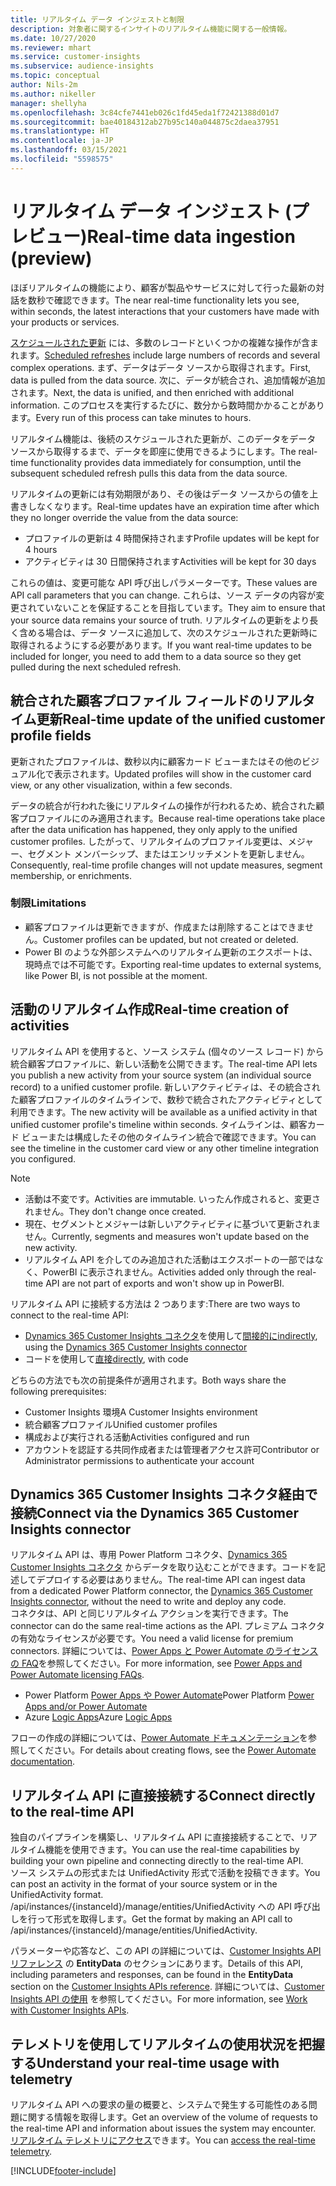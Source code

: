 ```yaml
---
title: リアルタイム データ インジェストと制限
description: 対象者に関するインサイトのリアルタイム機能に関する一般情報。
ms.date: 10/27/2020
ms.reviewer: mhart
ms.service: customer-insights
ms.subservice: audience-insights
ms.topic: conceptual
author: Nils-2m
ms.author: nikeller
manager: shellyha
ms.openlocfilehash: 3c84cfe7441eb026c1fd45eda1f72421388d01d7
ms.sourcegitcommit: bae40184312ab27b95c140a044875c2daea37951
ms.translationtype: HT
ms.contentlocale: ja-JP
ms.lasthandoff: 03/15/2021
ms.locfileid: "5598575"
---
```

# <a name="real-time-data-ingestion-preview"></a><span data-ttu-id="270b9-103">リアルタイム データ インジェスト (プレビュー)</span><span class="sxs-lookup"><span data-stu-id="270b9-103">Real-time data ingestion (preview)</span></span>

<span data-ttu-id="270b9-104">ほぼリアルタイムの機能により、顧客が製品やサービスに対して行った最新の対話を数秒で確認できます。</span><span class="sxs-lookup"><span data-stu-id="270b9-104">The near real-time functionality lets you see, within seconds, the latest interactions that your customers have made with your products or services.</span></span>

<span data-ttu-id="270b9-105">[スケジュールされた更新](system.md#schedule-tab) には、多数のレコードといくつかの複雑な操作が含まれます。</span><span class="sxs-lookup"><span data-stu-id="270b9-105">[Scheduled refreshes](system.md#schedule-tab) include large numbers of records and several complex operations.</span></span> <span data-ttu-id="270b9-106">まず、データはデータ ソースから取得されます。</span><span class="sxs-lookup"><span data-stu-id="270b9-106">First, data is pulled from the data source.</span></span> <span data-ttu-id="270b9-107">次に、データが統合され、追加情報が追加されます。</span><span class="sxs-lookup"><span data-stu-id="270b9-107">Next, the data is unified, and then enriched with additional information.</span></span> <span data-ttu-id="270b9-108">このプロセスを実行するたびに、数分から数時間かかることがあります。</span><span class="sxs-lookup"><span data-stu-id="270b9-108">Every run of this process can take minutes to hours.</span></span>

<span data-ttu-id="270b9-109">リアルタイム機能は、後続のスケジュールされた更新が、このデータをデータ ソースから取得するまで、データを即座に使用できるようにします。</span><span class="sxs-lookup"><span data-stu-id="270b9-109">The real-time functionality provides data immediately for consumption, until the subsequent scheduled refresh pulls this data from the data source.</span></span>

<span data-ttu-id="270b9-110">リアルタイムの更新には有効期限があり、その後はデータ ソースからの値を上書きしなくなります。</span><span class="sxs-lookup"><span data-stu-id="270b9-110">Real-time updates have an expiration time after which they no longer override the value from the data source:</span></span>

- <span data-ttu-id="270b9-111">プロファイルの更新は 4 時間保持されます</span><span class="sxs-lookup"><span data-stu-id="270b9-111">Profile updates will be kept for 4 hours</span></span>
- <span data-ttu-id="270b9-112">アクティビティは 30 日間保持されます</span><span class="sxs-lookup"><span data-stu-id="270b9-112">Activities will be kept for 30 days</span></span>

<span data-ttu-id="270b9-113">これらの値は、変更可能な API 呼び出しパラメーターです。</span><span class="sxs-lookup"><span data-stu-id="270b9-113">These values are API call parameters that you can change.</span></span> <span data-ttu-id="270b9-114">これらは、ソース データの内容が変更されていないことを保証することを目指しています。</span><span class="sxs-lookup"><span data-stu-id="270b9-114">They aim to ensure that your source data remains your source of truth.</span></span> <span data-ttu-id="270b9-115">リアルタイムの更新をより長く含める場合は、データ ソースに追加して、次のスケジュールされた更新時に取得されるようにする必要があります。</span><span class="sxs-lookup"><span data-stu-id="270b9-115">If you want real-time updates to be included for longer, you need to add them to a data source so they get pulled during the next scheduled refresh.</span></span>

## <a name="real-time-update-of-the-unified-customer-profile-fields"></a><span data-ttu-id="270b9-116">統合された顧客プロファイル フィールドのリアルタイム更新</span><span class="sxs-lookup"><span data-stu-id="270b9-116">Real-time update of the unified customer profile fields</span></span>

<span data-ttu-id="270b9-117">更新されたプロファイルは、数秒以内に顧客カード ビューまたはその他のビジュアル化で表示されます。</span><span class="sxs-lookup"><span data-stu-id="270b9-117">Updated profiles will show in the customer card view, or any other visualization, within a few seconds.</span></span>

<span data-ttu-id="270b9-118">データの統合が行われた後にリアルタイムの操作が行われるため、統合された顧客プロファイルにのみ適用されます。</span><span class="sxs-lookup"><span data-stu-id="270b9-118">Because real-time operations take place after the data unification has happened, they only apply to the unified customer profiles.</span></span> <span data-ttu-id="270b9-119">したがって、リアルタイムのプロファイル変更は、メジャー、セグメント メンバーシップ、またはエンリッチメントを更新しません。</span><span class="sxs-lookup"><span data-stu-id="270b9-119">Consequently, real-time profile changes will not update measures, segment membership, or enrichments.</span></span>

### <a name="limitations"></a><span data-ttu-id="270b9-120">制限</span><span class="sxs-lookup"><span data-stu-id="270b9-120">Limitations</span></span>

- <span data-ttu-id="270b9-121">顧客プロファイルは更新できますが、作成または削除することはできません。</span><span class="sxs-lookup"><span data-stu-id="270b9-121">Customer profiles can be updated, but not created or deleted.</span></span>
- <span data-ttu-id="270b9-122">Power BI のような外部システムへのリアルタイム更新のエクスポートは、現時点では不可能です。</span><span class="sxs-lookup"><span data-stu-id="270b9-122">Exporting real-time updates to external systems, like Power BI, is not possible at the moment.</span></span>

## <a name="real-time-creation-of-activities"></a><span data-ttu-id="270b9-123">活動のリアルタイム作成</span><span class="sxs-lookup"><span data-stu-id="270b9-123">Real-time creation of activities</span></span>

<span data-ttu-id="270b9-124">リアルタイム API を使用すると、ソース システム (個々のソース レコード) から統合顧客プロファイルに、新しい活動を公開できます。</span><span class="sxs-lookup"><span data-stu-id="270b9-124">The real-time API lets you publish a new activity from your source system (an individual source record) to a unified customer profile.</span></span> <span data-ttu-id="270b9-125">新しいアクティビティは、その統合された顧客プロファイルのタイムラインで、数秒で統合されたアクティビティとして利用できます。</span><span class="sxs-lookup"><span data-stu-id="270b9-125">The new activity will be available as a unified activity in that unified customer profile's timeline within seconds.</span></span> <span data-ttu-id="270b9-126">タイムラインは、顧客カード ビューまたは構成したその他のタイムライン統合で確認できます。</span><span class="sxs-lookup"><span data-stu-id="270b9-126">You can see the timeline in the customer card view or any other timeline integration you configured.</span></span>

> [!NOTE]
>
> - <span data-ttu-id="270b9-127">活動は不変です。</span><span class="sxs-lookup"><span data-stu-id="270b9-127">Activities are immutable.</span></span> <span data-ttu-id="270b9-128">いったん作成されると、変更されません。</span><span class="sxs-lookup"><span data-stu-id="270b9-128">They don't change once created.</span></span>
> - <span data-ttu-id="270b9-129">現在、セグメントとメジャーは新しいアクティビティに基づいて更新されません。</span><span class="sxs-lookup"><span data-stu-id="270b9-129">Currently, segments and measures won't update based on the new activity.</span></span>
> - <span data-ttu-id="270b9-130">リアルタイム API を介してのみ追加された活動はエクスポートの一部ではなく、PowerBI に表示されません。</span><span class="sxs-lookup"><span data-stu-id="270b9-130">Activities added only through the real-time API are not part of exports and won't show up in PowerBI.</span></span>

<span data-ttu-id="270b9-131">リアルタイム API に接続する方法は 2 つあります:</span><span class="sxs-lookup"><span data-stu-id="270b9-131">There are two ways to connect to the real-time API:</span></span>

- <span data-ttu-id="270b9-132">[Dynamics 365 Customer Insights コネクタ](/connectors/customerinsights/)を使用して[間接的に](#connect-via-the-dynamics-365-customer-insights-connector)</span><span class="sxs-lookup"><span data-stu-id="270b9-132">[indirectly](#connect-via-the-dynamics-365-customer-insights-connector), using the [Dynamics 365 Customer Insights connector](/connectors/customerinsights/)</span></span>
- <span data-ttu-id="270b9-133">コードを使用して[直接](#connect-directly-to-the-real-time-api)</span><span class="sxs-lookup"><span data-stu-id="270b9-133">[directly](#connect-directly-to-the-real-time-api), with code</span></span>

<span data-ttu-id="270b9-134">どちらの方法でも次の前提条件が適用されます。</span><span class="sxs-lookup"><span data-stu-id="270b9-134">Both ways share the following prerequisites:</span></span>

- <span data-ttu-id="270b9-135">Customer Insights 環境</span><span class="sxs-lookup"><span data-stu-id="270b9-135">A Customer Insights environment</span></span>
- <span data-ttu-id="270b9-136">統合顧客プロファイル</span><span class="sxs-lookup"><span data-stu-id="270b9-136">Unified customer profiles</span></span>
- <span data-ttu-id="270b9-137">構成および実行される活動</span><span class="sxs-lookup"><span data-stu-id="270b9-137">Activities configured and run</span></span>
- <span data-ttu-id="270b9-138">アカウントを認証する共同作成者または管理者アクセス許可</span><span class="sxs-lookup"><span data-stu-id="270b9-138">Contributor or Administrator permissions to authenticate your account</span></span>

## <a name="connect-via-the-dynamics-365-customer-insights-connector"></a><span data-ttu-id="270b9-139">Dynamics 365 Customer Insights コネクタ経由で接続</span><span class="sxs-lookup"><span data-stu-id="270b9-139">Connect via the Dynamics 365 Customer Insights connector</span></span>

<span data-ttu-id="270b9-140">リアルタイム API は、専用 Power Platform コネクタ、[Dynamics 365 Customer Insights コネクタ](/connectors/customerinsights/) からデータを取り込むことができます。コードを記述してデプロイする必要はありません。</span><span class="sxs-lookup"><span data-stu-id="270b9-140">The real-time API can ingest data from a dedicated Power Platform connector, the [Dynamics 365 Customer Insights connector](/connectors/customerinsights/), without the need to write and deploy any code.</span></span>    
<span data-ttu-id="270b9-141">コネクタは、API と同じリアルタイム アクションを実行できます。</span><span class="sxs-lookup"><span data-stu-id="270b9-141">The connector can do the same real-time actions as the API.</span></span> <span data-ttu-id="270b9-142">プレミアム コネクタの有効なライセンスが必要です。</span><span class="sxs-lookup"><span data-stu-id="270b9-142">You need a valid license for premium connectors.</span></span> <span data-ttu-id="270b9-143">詳細については、[Power Apps と Power Automate のライセンスの FAQ](/power-platform/admin/powerapps-flow-licensing-faq)を参照してください。</span><span class="sxs-lookup"><span data-stu-id="270b9-143">For more information, see [Power Apps and Power Automate licensing FAQs](/power-platform/admin/powerapps-flow-licensing-faq).</span></span>

- <span data-ttu-id="270b9-144">Power Platform [Power Apps や Power Automate](/connectors/)</span><span class="sxs-lookup"><span data-stu-id="270b9-144">Power Platform [Power Apps and/or Power Automate](/connectors/)</span></span>
- <span data-ttu-id="270b9-145">Azure [Logic Apps](/azure/connectors/apis-list)</span><span class="sxs-lookup"><span data-stu-id="270b9-145">Azure [Logic Apps](/azure/connectors/apis-list)</span></span>

<span data-ttu-id="270b9-146">フローの作成の詳細については、[Power Automate ドキュメンテーション](/power-automate/)を参照してください。</span><span class="sxs-lookup"><span data-stu-id="270b9-146">For details about creating flows, see the [Power Automate documentation](/power-automate/).</span></span>

## <a name="connect-directly-to-the-real-time-api"></a><span data-ttu-id="270b9-147">リアルタイム API に直接接続する</span><span class="sxs-lookup"><span data-stu-id="270b9-147">Connect directly to the real-time API</span></span>

<span data-ttu-id="270b9-148">独自のパイプラインを構築し、リアルタイム API に直接接続することで、リアルタイム機能を使用できます。</span><span class="sxs-lookup"><span data-stu-id="270b9-148">You can use the real-time capabilities by building your own pipeline and connecting directly to the real-time API.</span></span>    
<span data-ttu-id="270b9-149">ソース システムの形式または UnifiedActivity 形式で活動を投稿できます。</span><span class="sxs-lookup"><span data-stu-id="270b9-149">You can post an activity in the format of your source system or in the UnifiedActivity format.</span></span> <span data-ttu-id="270b9-150">/api/instances/{instanceId}/manage/entities/UnifiedActivity への API 呼び出しを行って形式を取得します。</span><span class="sxs-lookup"><span data-stu-id="270b9-150">Get the format by making an API call to /api/instances/{instanceId}/manage/entities/UnifiedActivity.</span></span>

<span data-ttu-id="270b9-151">パラメーターや応答など、この API の詳細については、[Customer Insights API リファレンス](https://developer.ci.ai.dynamics.com/api-details#api=CustomerInsights) の **EntityData** のセクションにあります。</span><span class="sxs-lookup"><span data-stu-id="270b9-151">Details of this API, including parameters and responses, can be found in the **EntityData** section on the [Customer Insights APIs reference](https://developer.ci.ai.dynamics.com/api-details#api=CustomerInsights).</span></span> <span data-ttu-id="270b9-152">詳細については、[Customer Insights API の使用](apis.md) を参照してください。</span><span class="sxs-lookup"><span data-stu-id="270b9-152">For more information, see [Work with Customer Insights APIs](apis.md).</span></span>

## <a name="understand-your-real-time-usage-with-telemetry"></a><span data-ttu-id="270b9-153">テレメトリを使用してリアルタイムの使用状況を把握する</span><span class="sxs-lookup"><span data-stu-id="270b9-153">Understand your real-time usage with telemetry</span></span>

<span data-ttu-id="270b9-154">リアルタイム API への要求の量の概要と、システムで発生する可能性のある問題に関する情報を取得します。</span><span class="sxs-lookup"><span data-stu-id="270b9-154">Get an overview of the volume of requests to the real-time API and information about issues the system may encounter.</span></span> <span data-ttu-id="270b9-155">[リアルタイム テレメトリにアクセス](system.md#api-usage-tab)できます。</span><span class="sxs-lookup"><span data-stu-id="270b9-155">You can [access the real-time telemetry](system.md#api-usage-tab).</span></span> 


[!INCLUDE[footer-include](../includes/footer-banner.md)]